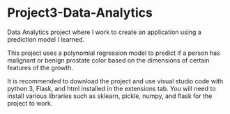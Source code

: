 # Project3-Data-Analytics
Data Analytics project where I work to create an application using a prediction model I learned.

This project uses a polynomial regression model to predict if a person has malignant or benign prostate color based on the dimensions of certain features of the growth.

It is recommended to download the project and use visual studio code with python 3, Flask, and html installed in the extensions tab. You will need to install 
various libraries such as sklearn, pickle, numpy, and flask for the project to work.
